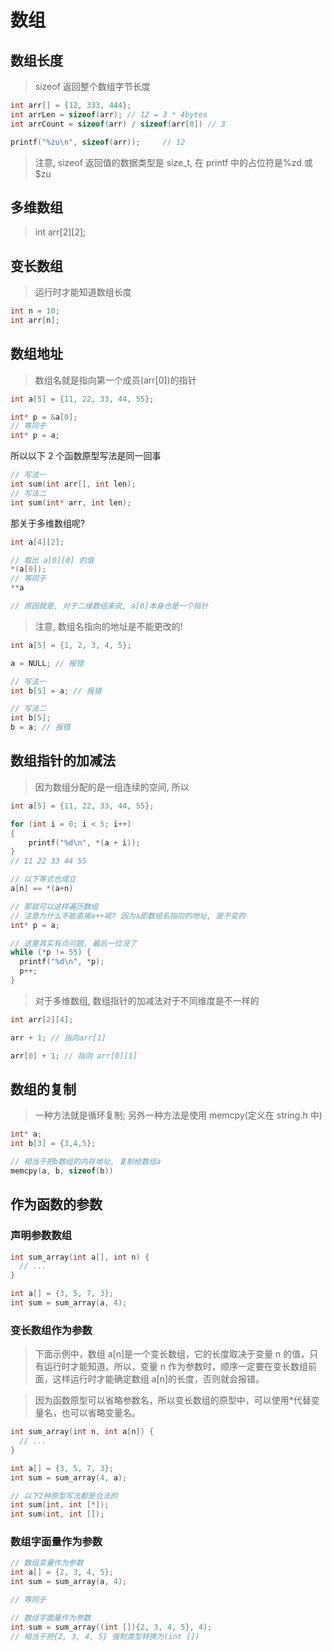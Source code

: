 # 数组

## 数组长度

> sizeof 返回整个数组字节长度

```cpp
int arr[] = {12, 333, 444};
int arrLen = sizeof(arr); // 12 = 3 * 4bytes
int arrCount = sizeof(arr) / sizeof(arr[0]) // 3

printf("%zu\n", sizeof(arr));     // 12
```

> 注意, sizeof 返回值的数据类型是 size_t, 在 printf 中的占位符是%zd 或$zu

## 多维数组

> int arr[2][2];

## 变长数组

> 运行时才能知道数组长度

```cpp
int n = 10;
int arr[n];
```

## 数组地址

> 数组名就是指向第一个成员(arr[0])的指针

```cpp
int a[5] = {11, 22, 33, 44, 55};

int* p = &a[0];
// 等同于
int* p = a;
```

所以以下 2 个函数原型写法是同一回事

```cpp
// 写法一
int sum(int arr[], int len);
// 写法二
int sum(int* arr, int len);
```

那关于多维数组呢?

```cpp
int a[4][2];

// 取出 a[0][0] 的值
*(a[0]);
// 等同于
**a

// 原因就是, 对于二维数组来说, a[0]本身也是一个指针
```

> 注意, 数组名指向的地址是不能更改的!

```cpp
int a[5] = {1, 2, 3, 4, 5};

a = NULL; // 报错

// 写法一
int b[5] = a; // 报错

// 写法二
int b[5];
b = a; // 报错
```

## 数组指针的加减法

> 因为数组分配的是一组连续的空间, 所以

```cpp
int a[5] = {11, 22, 33, 44, 55};

for (int i = 0; i < 5; i++)
{
    printf("%d\n", *(a + i));
}
// 11 22 33 44 55

// 以下等式也成立
a[n] == *(a+n)

// 那就可以这样遍历数组
// 注意为什么不能直接a++呢? 因为a即数组名指向的地址, 是不变的
int* p = a;

// 这里其实有点问题, 最后一位没了
while (*p != 55) {
  printf("%d\n", *p);
  p++;
}
```

> 对于多维数组, 数组指针的加减法对于不同维度是不一样的

```cpp
int arr[2][4];

arr + 1; // 指向arr[1]

arr[0] + 1; // 指向 arr[0][1]
```

## 数组的复制

> 一种方法就是循环复制; 另外一种方法是使用 memcpy(定义在 string.h 中)

```cpp
int* a;
int b[3] = {3,4,5};

// 相当于把b数组的内存地址, 复制给数组a
memcpy(a, b, sizeof(b))
```

## 作为函数的参数

### 声明参数数组

```cpp
int sum_array(int a[], int n) {
  // ...
}

int a[] = {3, 5, 7, 3};
int sum = sum_array(a, 4);
```

### 变长数组作为参数

> 下面示例中，数组 a[n]是一个变长数组，它的长度取决于变量 n 的值，只有运行时才能知道。所以，变量 n 作为参数时，顺序一定要在变长数组前面，这样运行时才能确定数组 a[n]的长度，否则就会报错。

> 因为函数原型可以省略参数名，所以变长数组的原型中，可以使用\*代替变量名，也可以省略变量名。

```cpp
int sum_array(int n, int a[n]) {
  // ...
}

int a[] = {3, 5, 7, 3};
int sum = sum_array(4, a);

// 以下2种原型写法都是合法的
int sum(int, int [*]);
int sum(int, int []);
```

### 数组字面量作为参数

```cpp
// 数组变量作为参数
int a[] = {2, 3, 4, 5};
int sum = sum_array(a, 4);

// 等同于

// 数组字面量作为参数
int sum = sum_array((int []){2, 3, 4, 5}, 4);
// 相当于把{2, 3, 4, 5} 强制类型转换为(int [])
```
